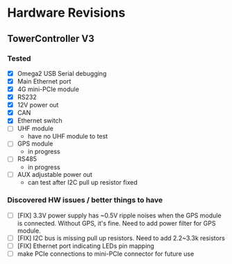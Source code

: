 # Hardware Revisions

## TowerController V3

### Tested

* [x] Omega2 USB Serial debugging
* [x] Main Ethernet port
* [x] 4G mini-PCIe module
* [x] RS232
* [x] 12V power out
* [x] CAN
* [x] Ethernet switch
* [ ] UHF module
  - have no UHF module to test
* [ ] GPS module
  - in progress
* [ ] RS485
  - in progress
* [ ] AUX adjustable power out
  - can test after I2C pull up resistor fixed

### Discovered HW issues / better things to have

* [ ] [FIX] 3.3V power supply has ~0.5V ripple noises when the GPS module is connected. Without GPS, it's fine. Need to add power filter for GPS module.
* [ ] [FIX] I2C bus is missing pull up resistors. Need to add 2.2~3.3k resistors
* [ ] [FIX] Ethernet port indicating LEDs pin mapping
* [ ] make PCIe connections to mini-PCIe connector for future use
